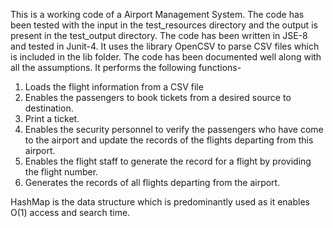 This is a working code of a Airport Management System.
The code has been tested with the input in the test_resources directory and the output is present in the test_output
directory.
The code has been written in JSE-8 and tested in Junit-4. It uses the library OpenCSV to parse CSV files which is included in the lib folder.
The code has been documented well along with all the assumptions.
 It performs the following functions-
 1) Loads the flight information from a CSV file
 2) Enables the passengers to book tickets from a desired source to destination.
 3) Print a ticket.
 3) Enables the security personnel to verify the passengers who have come to the airport and update 	the records of the flights departing from this airport.
 4) Enables the flight staff to generate the record for a flight by providing the flight number.
 5) Generates the records of all flights departing from the airport.
 
HashMap is the data structure which is predominantly used as it enables O(1) access and search time.

